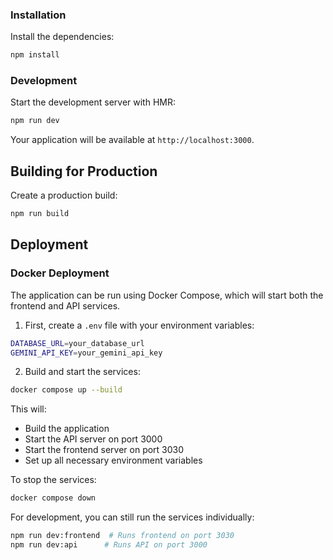 ### Installation

Install the dependencies:

```bash
npm install
```

### Development

Start the development server with HMR:

```bash
npm run dev
```

Your application will be available at `http://localhost:3000`.

## Building for Production

Create a production build:

```bash
npm run build
```

## Deployment

### Docker Deployment

The application can be run using Docker Compose, which will start both the frontend and API services.

1. First, create a `.env` file with your environment variables:

```bash
DATABASE_URL=your_database_url
GEMINI_API_KEY=your_gemini_api_key
```

2. Build and start the services:

```bash
docker compose up --build
```

This will:

- Build the application
- Start the API server on port 3000
- Start the frontend server on port 3030
- Set up all necessary environment variables

To stop the services:

```bash
docker compose down
```

For development, you can still run the services individually:

```bash
npm run dev:frontend  # Runs frontend on port 3030
npm run dev:api      # Runs API on port 3000
```
